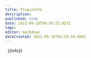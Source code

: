 ```yaml
---
title: PluginInfo
description: 
published: true
date: 2022-09-18T04:59:22.027Z
tags: 
editor: markdown
dateCreated: 2022-09-18T04:59:19.484Z
---
```


<div class="alert alert-info" role="alert">
  
  <span class="glyphicon glyphicon-info-sign"></span>
  &nbsp;
  {{info}}
</div>
